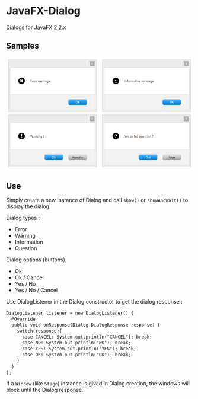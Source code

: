 JavaFX-Dialog
=============

Dialogs for JavaFX 2.2.x

Samples
-------

![Sample](sample.png)

Use
---

Simply create a new instance of Dialog and call `show()` or `showAndWait()` to display the dialog.

Dialog types :
* Error
* Warning
* Information
* Question

Dialog options (buttons)
* Ok
* Ok / Cancel
* Yes / No
* Yes / No / Cancel

Use DialogListener in the Dialog constructor to get the dialog response :
```
DialogListener listener = new DialogListener() {
  @Override
  public void onResponse(Dialog.DialogResponse response) {
    switch(response){
      case CANCEL: System.out.println("CANCEL"); break;
      case NO: System.out.println("NO"); break;
      case YES: System.out.println("YES"); break;
      case OK: System.out.println("OK"); break;
    }
  }
};
```

If a `Window` (like `Stage`) instance is gived in Dialog creation, the windows will block until the Dialog response.
